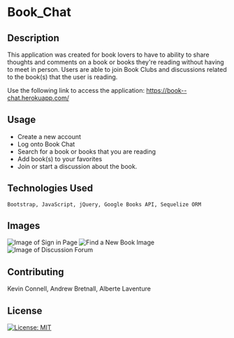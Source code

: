 # Book_Chat
## Description
This application was created for book lovers to have to ability to share thoughts and comments on a book or books they're reading without having to meet in person. Users are able to join Book Clubs and discussions related to the book(s) that the user is reading. 

Use the following link to access the application: https://book--chat.herokuapp.com/

## Usage
* Create a new account
* Log onto Book Chat 
* Search for a book or books that you are reading
* Add book(s) to your favorites 
* Join or start a discussion about the book. 

## Technologies Used
```Bootstrap, JavaScript, jQuery, Google Books API, Sequelize ORM ```

## Images
![Image of Sign in Page](public/assets/signInPage.png)
![Find a New Book Image](public/assets/findANewBook.png)
![Image of Discussion Forum](public/assets/discussionForum.png)

## Contributing
Kevin Connell, Andrew Bretnall, Alberte Laventure

## License
[![License: MIT](https://img.shields.io/badge/License-MIT-yellow.svg)](https://opensource.org/licenses/MIT)

